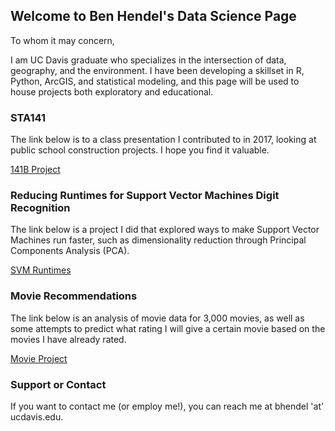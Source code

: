 ## Welcome to Ben Hendel's Data Science Page

To whom it may concern,

I am UC Davis graduate who specializes in the intersection of data, geography, and the environment. I have been developing a skillset in R, Python, ArcGIS, and statistical modeling, and this page will be used to house projects both exploratory and educational.



### STA141

The link below is to a class presentation I contributed to in 2017, looking at public school construction projects. I hope you find it valuable. 

<a href="Final_Presentation.html">141B Project</a> 

### Reducing Runtimes for Support Vector Machines Digit Recognition 

The link below is a project I did that explored ways to make Support Vector Machines run faster, such as dimensionality reduction through Principal Components Analysis (PCA).

<a href="STA141CProject.htm">SVM Runtimes</a> 

### Movie Recommendations

The link below is an analysis of movie data for 3,000 movies, as well as some attempts to predict what rating I will give a certain movie based on the movies I have already rated.

<a href="bcl_244169881.htm">Movie Project</a> 


### Support or Contact
 If you want to contact me (or employ me!), you can reach me at bhendel 'at' ucdavis.edu. 
